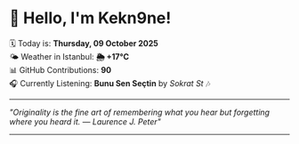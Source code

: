 # 👋 Hello, I'm Kekn9ne!

🗓️ Today is: **Thursday, 09 October 2025**  
🌤️ Weather in Istanbul: **🌦   +17°C**  
📊 GitHub Contributions: **90**  
🎧 Currently Listening: **Bunu Sen Seçtin** by *Sokrat St* 🎶

---

_"Originality is the fine art of remembering what you hear but forgetting where you heard it.  — *Laurence J. Peter*"_

---
